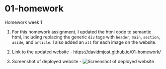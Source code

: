 # 01-homework

Homework week 1


1. For this homework assignment, I updated the html code to semantic html, including replacing the generic <code>div</code> tags with <code>header</code>, <code>main</code>, <code>section</code>, <code>aside</code>, and <code>article</code>. I also added an <code>alt</code> for each image on the website.

2. Link to the updated website - https://davidmjost.github.io/01-homework/

3. Screenshot of deployed website - 
![Screenshot of deployed website](/01-homework/assets/images/deployed-website.jpg "Screenshot of deployed website") 


